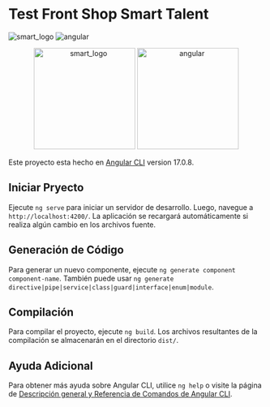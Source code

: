 # Test Front Shop Smart Talent

![smart_logo](https://github.com/hom669/frontend-smart-talent-shop/assets/78924776/07233a7c-0be7-4323-899f-e686f44220a0)
![angular](https://github.com/hom669/frontend-smart-talent-shop/assets/78924776/c89942f4-47a7-4d9e-bd42-192b1c2bbcc7)

<p align="center">
  <img src="https://github.com/hom669/frontend-smart-talent-shop/assets/78924776/07233a7c-0be7-4323-899f-e686f44220a0" alt="smart_logo" width="200" />
  <img src="https://github.com/hom669/frontend-smart-talent-shop/assets/78924776/c89942f4-47a7-4d9e-bd42-192b1c2bbcc7" alt="angular" width="200" />
</p>


Este proyecto esta hecho en [Angular CLI](https://github.com/angular/angular-cli) version 17.0.8.

## Iniciar Pryecto

Ejecute `ng serve` para iniciar un servidor de desarrollo. Luego, navegue a `http://localhost:4200/`. La aplicación se recargará automáticamente si realiza algún cambio en los archivos fuente.

## Generación de Código
Para generar un nuevo componente, ejecute `ng generate component component-name`. También puede usar `ng generate directive|pipe|service|class|guard|interface|enum|module`.

## Compilación

Para compilar el proyecto, ejecute `ng build`. Los archivos resultantes de la compilación se almacenarán en el directorio `dist/`.

## Ayuda Adicional

Para obtener más ayuda sobre Angular CLI, utilice `ng help` o visite la página de [Descripción general y Referencia de Comandos de Angular CLI](https://angular.io/cli).
